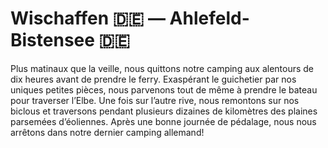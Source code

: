 # Wischaffen :de: — Ahlefeld-Bistensee :de:

<!-- 102km / 287m+ / 321m- -->

Plus matinaux que la veille, nous quittons notre camping aux alentours de dix heures avant de prendre le ferry. Exaspérant le guichetier par nos uniques petites pièces, nous parvenons tout de même à prendre le bateau pour traverser l’Elbe. Une fois sur l’autre rive, nous remontons sur nos biclous et traversons pendant plusieurs dizaines de kilomètres des plaines parsemées d’éoliennes. Après une bonne journée de pédalage, nous nous arrêtons dans notre dernier camping allemand!

